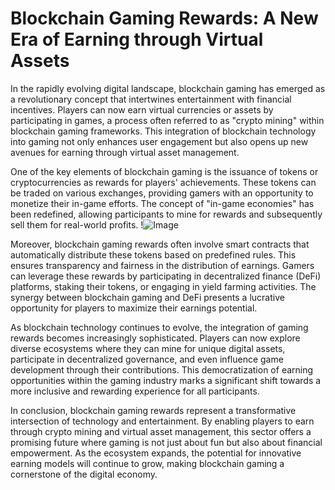 # Blockchain Gaming Rewards: A New Era of Earning through Virtual Assets

In the rapidly evolving digital landscape, blockchain gaming has emerged as a revolutionary concept that intertwines entertainment with financial incentives. Players can now earn virtual currencies or assets by participating in games, a process often referred to as "crypto mining" within blockchain gaming frameworks. This integration of blockchain technology into gaming not only enhances user engagement but also opens up new avenues for earning through virtual asset management.

One of the key elements of blockchain gaming is the issuance of tokens or cryptocurrencies as rewards for players' achievements. These tokens can be traded on various exchanges, providing gamers with an opportunity to monetize their in-game efforts. The concept of "in-game economies" has been redefined, allowing participants to mine for rewards and subsequently sell them for real-world profits. !![Image](https://github.com/user-attachments/assets/3be06921-4469-491d-bd37-5f14c53422b7)

Moreover, blockchain gaming rewards often involve smart contracts that automatically distribute these tokens based on predefined rules. This ensures transparency and fairness in the distribution of earnings. Gamers can leverage these rewards by participating in decentralized finance (DeFi) platforms, staking their tokens, or engaging in yield farming activities. The synergy between blockchain gaming and DeFi presents a lucrative opportunity for players to maximize their earnings potential.

As blockchain technology continues to evolve, the integration of gaming rewards becomes increasingly sophisticated. Players can now explore diverse ecosystems where they can mine for unique digital assets, participate in decentralized governance, and even influence game development through their contributions. This democratization of earning opportunities within the gaming industry marks a significant shift towards a more inclusive and rewarding experience for all participants.

In conclusion, blockchain gaming rewards represent a transformative intersection of technology and entertainment. By enabling players to earn through crypto mining and virtual asset management, this sector offers a promising future where gaming is not just about fun but also about financial empowerment. As the ecosystem expands, the potential for innovative earning models will continue to grow, making blockchain gaming a cornerstone of the digital economy.